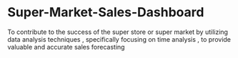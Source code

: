# Super-Market-Sales-Dashboard
To contribute to the success of the super store or super market by utilizing data analysis techniques , specifically focusing on time analysis , to provide valuable and accurate sales forecasting
